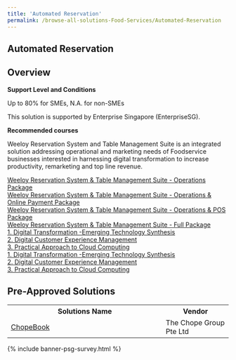 ```yaml
---
title: 'Automated Reservation'
permalink: /browse-all-solutions-Food-Services/Automated-Reservation
---
```


## Automated Reservation
## Overview

**Support Level and Conditions**

Up to 80% for SMEs, N.A. for non-SMEs

This solution is supported by Enterprise Singapore (EnterpriseSG).

**Recommended courses**

Weeloy Reservation System and Table Management Suite is an integrated solution addressing operational and marketing needs of Foodservice businesses interested in harnessing digital transformation to increase productivity, remarketing and top line revenue.

<a href='https://www.gobusiness.gov.sg/images/psg/Weeloy_Desensitised_Annex_3_21_July_2022_Part_1.pdf'  target='_blank' rel='noopener'>Weeloy Reservation System & Table Management Suite - Operations Package</a><br>
<a href='https://www.gobusiness.gov.sg/images/psg/Weeloy_Desensitised_Annex_3_21_July_2022_Part_2.pdf'  target='_blank' rel='noopener'>Weeloy Reservation System & Table Management Suite - Operations & Online Payment Package</a><br>
<a href='https://www.gobusiness.gov.sg/images/psg/Weeloy_Desensitised_Annex_3_21_July_2022_Part_3.pdf'  target='_blank' rel='noopener'>Weeloy Reservation System & Table Management Suite - Operations & POS Package</a><br>
<a href='https://www.gobusiness.gov.sg/images/psg/Weeloy_Desensitised_Annex_3_21_July_2022_Part_4.pdf'  target='_blank' rel='noopener'>Weeloy Reservation System & Table Management Suite - Full Package</a><br>
<a href='https://courses.enterprisejobskills.gov.sg/Course_Internet/CourseDetail/Digital-Transformation-Emerging-Technology-Synthesis-2'  target='_blank' rel='noopener'>1. Digital Transformation -Emerging Technology Synthesis</a><br>
<a href='https://courses.enterprisejobskills.gov.sg/Course_Internet/CourseDetail/Digital-Customer-Experience-Management-2'  target='_blank' rel='noopener'>2. Digital Customer Experience Management</a><br>
<a href='https://courses.enterprisejobskills.gov.sg/Course_Internet/CourseDetail/Practical-Approach-Cloud-Computing-4'  target='_blank' rel='noopener'>3. Practical Approach to Cloud Computing</a><br>
<a href='https://courses.enterprisejobskills.gov.sg/Course_Internet/CourseDetail/Digital-Transformation-Emerging-Technology-Synthesis-2'  target='_blank' rel='noopener'>1. Digital Transformation -Emerging Technology Synthesis</a><br>
<a href='https://courses.enterprisejobskills.gov.sg/Course_Internet/CourseDetail/Digital-Customer-Experience-Management-2'  target='_blank' rel='noopener'>2. Digital Customer Experience Management</a><br>
<a href='https://courses.enterprisejobskills.gov.sg/Course_Internet/CourseDetail/Practical-Approach-Cloud-Computing-4'  target='_blank' rel='noopener'>3. Practical Approach to Cloud Computing</a><br>

## Pre-Approved Solutions

<table>
<tr>
<th style='width: auto;'><b>Solutions Name</b></th>
<th style='width: 30%;'><b>Vendor</b></th>
</tr>
<tr>
<td><a href='/productivity-solutions-grant/solutionrepo/solution1558' target='_blank'>ChopeBook</a><br></td>
<td>The Chope Group Pte Ltd</td>
</tr>
</table>

{% include banner-psg-survey.html %}
